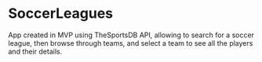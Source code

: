 # SoccerLeagues

App created in MVP using TheSportsDB API, allowing to search for a soccer league, then browse through teams, and select a team to see all the players and their details.
